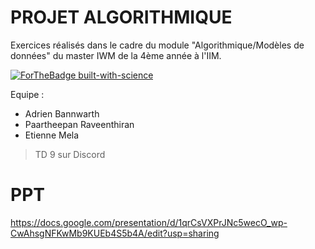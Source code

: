 # PROJET ALGORITHMIQUE
Exercices réalisés dans le cadre du module "Algorithmique/Modèles de données" du master IWM de la 4ème année à l'IIM.

[![ForTheBadge built-with-science](http://ForTheBadge.com/images/badges/built-with-science.svg)](https://github.com/EtienneMela/Algo_IIM)

Equipe : 
- Adrien Bannwarth
- Paartheepan Raveenthiran
- Etienne Mela
> TD 9 sur Discord

# PPT
https://docs.google.com/presentation/d/1qrCsVXPrJNc5wecO_wp-CwAhsgNFKwMb9KUEb4S5b4A/edit?usp=sharing